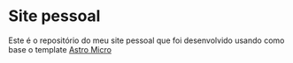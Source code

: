 # Site pessoal

Este é o repositório do meu site pessoal que foi desenvolvido usando como base o template <a href="https://github.com/trevortylerlee/astro-micro" target="_blank">Astro Micro</a>
